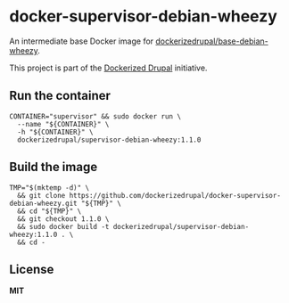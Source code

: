 # docker-supervisor-debian-wheezy

An intermediate base Docker image for [dockerizedrupal/base-debian-wheezy](https://github.com/dockerizedrupal/docker-base-debian-wheezy).

This project is part of the [Dockerized Drupal](https://dockerizedrupal.com/) initiative.

## Run the container

    CONTAINER="supervisor" && sudo docker run \
      --name "${CONTAINER}" \
      -h "${CONTAINER}" \
      dockerizedrupal/supervisor-debian-wheezy:1.1.0

## Build the image

    TMP="$(mktemp -d)" \
      && git clone https://github.com/dockerizedrupal/docker-supervisor-debian-wheezy.git "${TMP}" \
      && cd "${TMP}" \
      && git checkout 1.1.0 \
      && sudo docker build -t dockerizedrupal/supervisor-debian-wheezy:1.1.0 . \
      && cd -

## License

**MIT**
